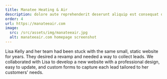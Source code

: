 ```yaml
---
title: Manatee Heating & Air
description: dolore aute reprehenderit deserunt aliquip est consequat duis ex labore pariatur velit dolor exercitation duis duis excepteur fugiat fugiat non consequat mollit
order: 4
url: https://manateeair.com
image:
  src: /src/assets/img/manateeair.jpg
  alt: manateeair.com homepage screenshot
---
```


Lisa Kelly and her team had been stuck with the same small, static website for years. They desired a revamp and needed a way to collect leads. We collaborated with Lisa to develop a new website with a professional design, easy to update, and custom forms to capture each lead tailored to her customers' needs.
